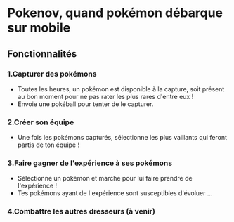 # Pokenov, quand pokémon débarque sur mobile

## Fonctionnalités

### 1.Capturer des pokémons
* Toutes les heures, un pokémon est disponible à la capture, soit présent au bon moment pour ne pas rater les plus rares d'entre eux !
* Envoie une pokéball pour tenter de le capturer.
### 2.Créer son équipe
* Une fois les pokémons capturés, sélectionne les plus vaillants qui feront partis de ton équipe !
### 3.Faire gagner de l'expérience à ses pokémons
* Sélectionne un pokémon et marche pour lui faire prendre de l'expérience !
* Tes pokémons ayant de l'expérience sont susceptibles d'évoluer ...
### 4.Combattre les autres dresseurs (à venir)
